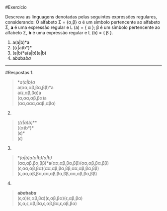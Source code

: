 #Exercício

Descreva as linguagens denotadas pelas seguintes expressões regulares, considerando: O alfabeto Σ = {α,β} α é um símbolo pertencente ao alfabeto Σ, **a** é uma expressão regular e L (a) = { α }; β é um símbolo pertencente ao alfabeto Σ, **b** é uma expressão regular e L (b) = { β }.

1. a(a|b)*a
2. ((ϵ|a)b*)*
3. (a|b)*a(a|b)(a|b)
4. a*ba*ba*ba*

---
#Respostas
1.  
>**a(a|b)*a**     
a(αα,αβ,βα,ββ)*a    
a(ϵ,αβ,βα)a     
(α,αα,αβ,βα)a   
(αα,ααα,ααβ,αβα)

2.  
>**((ϵ|a)b*)***     
((α)b*)*    
(ϵ)*   
(ϵ)  

3.    
>**(a|b)*a(a|b)(a|b)**  
(αα,αβ,βα,ββ)*a(αα,αβ,βα,ββ)(αα,αβ,βα,ββ)  
(ϵ,αα,αβ,βα)(αα,αβ,βα,ββ,αα,αβ,βα,ββ)   
(ϵ,αα,αβ,βα,αα,αβ,βα,ββ,αα,αβ,βα,ββ) 

4.
>**a*ba*ba*ba***  
(ϵ,α)(ϵ,αβ,βα)(ϵ,αβ,βα)(ϵ,αβ,βα)  
(ϵ,α,ϵ,αβ,βα,ϵ,αβ,βα,ϵ,αβ,βα)
